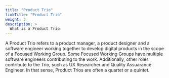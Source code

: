 ```yaml
---
title: "Product Trio"
linkTitle: "Product Trio"
weight: 3
description: >
  What is a Product Trio
---
```


A Product Trio refers to a product manager, a product designer and a software engineer working together to develop digital products in the scope of a Focused Working Group. Some Focused Working Groups have multiple software engineers contributing to the work. Additionally, other roles contribute to the Trio, such as UX Researcher and Quality Assuarance Engineer. In that sense, Product Trios are often a quartet or a quintet.